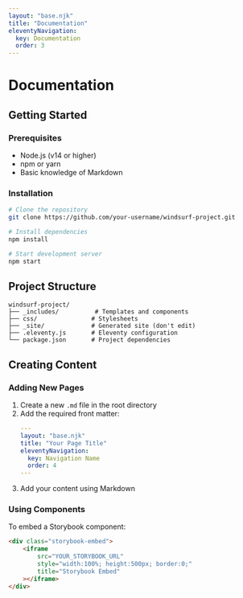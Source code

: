 ```yaml
---
layout: "base.njk"
title: "Documentation"
eleventyNavigation:
  key: Documentation
  order: 3
---
```


# Documentation

## Getting Started

### Prerequisites
- Node.js (v14 or higher)
- npm or yarn
- Basic knowledge of Markdown

### Installation

```bash
# Clone the repository
git clone https://github.com/your-username/windsurf-project.git

# Install dependencies
npm install

# Start development server
npm start
```

## Project Structure

```
windsurf-project/
├── _includes/          # Templates and components
├── css/               # Stylesheets
├── _site/             # Generated site (don't edit)
├── .eleventy.js       # Eleventy configuration
└── package.json       # Project dependencies
```

## Creating Content

### Adding New Pages

1. Create a new `.md` file in the root directory
2. Add the required front matter:
   ```yaml
   ---
   layout: "base.njk"
   title: "Your Page Title"
   eleventyNavigation:
     key: Navigation Name
     order: 4
   ---
   ```
3. Add your content using Markdown

### Using Components

To embed a Storybook component:

```html
<div class="storybook-embed">
    <iframe
        src="YOUR_STORYBOOK_URL"
        style="width:100%; height:500px; border:0;"
        title="Storybook Embed"
    ></iframe>
</div>
```
